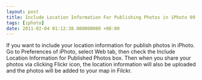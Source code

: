 ```yaml
---
layout: post
title: Include Location Information For Publishing Photos in iPhoto 09
tags: [iphoto]
date: 2011-02-04 01:12:38.000000000 +08:00
---
```

If you want to include your location information for publish photos in iPhoto. Go to Preferences of iPhoto, select Web tab, then check the Include Location Information for Published Photos box. Then when you share your photos via clicking Flickr icon, the location information will also be uploaded and the photos will be added to your map in Filckr.
